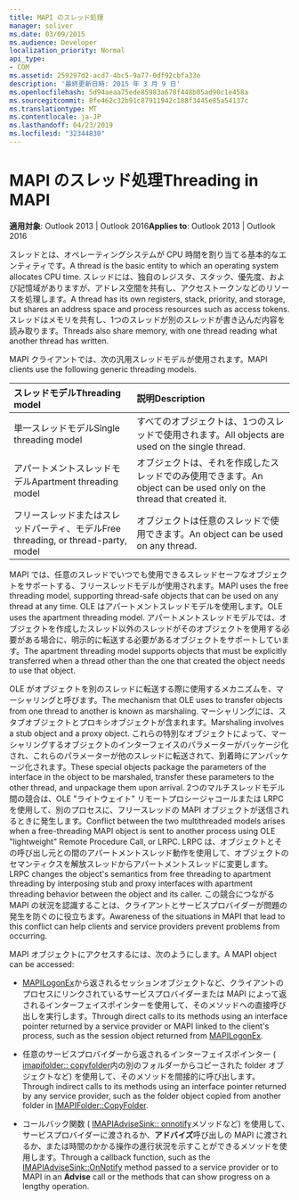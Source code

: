 ```yaml
---
title: MAPI のスレッド処理
manager: soliver
ms.date: 03/09/2015
ms.audience: Developer
localization_priority: Normal
api_type:
- COM
ms.assetid: 259297d2-acd7-4bc5-9a77-0df92cbfa33e
description: '最終更新日時: 2015 年 3 月 9 日'
ms.openlocfilehash: 5d94aeaa75ede85983a678f448b05ad90c1e458a
ms.sourcegitcommit: 8fe462c32b91c87911942c188f3445e85a54137c
ms.translationtype: MT
ms.contentlocale: ja-JP
ms.lasthandoff: 04/23/2019
ms.locfileid: "32344830"
---
```

# <a name="threading-in-mapi"></a><span data-ttu-id="2fbd5-103">MAPI のスレッド処理</span><span class="sxs-lookup"><span data-stu-id="2fbd5-103">Threading in MAPI</span></span>

  
  
<span data-ttu-id="2fbd5-104">**適用対象**: Outlook 2013 | Outlook 2016</span><span class="sxs-lookup"><span data-stu-id="2fbd5-104">**Applies to**: Outlook 2013 | Outlook 2016</span></span> 
  
<span data-ttu-id="2fbd5-105">スレッドとは、オペレーティングシステムが CPU 時間を割り当てる基本的なエンティティです。</span><span class="sxs-lookup"><span data-stu-id="2fbd5-105">A thread is the basic entity to which an operating system allocates CPU time.</span></span> <span data-ttu-id="2fbd5-106">スレッドには、独自のレジスタ、スタック、優先度、および記憶域がありますが、アドレス空間を共有し、アクセストークンなどのリソースを処理します。</span><span class="sxs-lookup"><span data-stu-id="2fbd5-106">A thread has its own registers, stack, priority, and storage, but shares an address space and process resources such as access tokens.</span></span> <span data-ttu-id="2fbd5-107">スレッドはメモリを共有し、1つのスレッドが別のスレッドが書き込んだ内容を読み取ります。</span><span class="sxs-lookup"><span data-stu-id="2fbd5-107">Threads also share memory, with one thread reading what another thread has written.</span></span>
  
<span data-ttu-id="2fbd5-108">MAPI クライアントでは、次の汎用スレッドモデルが使用されます。</span><span class="sxs-lookup"><span data-stu-id="2fbd5-108">MAPI clients use the following generic threading models.</span></span>
  
|<span data-ttu-id="2fbd5-109">**スレッドモデル**</span><span class="sxs-lookup"><span data-stu-id="2fbd5-109">**Threading model**</span></span>|<span data-ttu-id="2fbd5-110">**説明**</span><span class="sxs-lookup"><span data-stu-id="2fbd5-110">**Description**</span></span>|
|:-----|:-----|
|<span data-ttu-id="2fbd5-111">単一スレッドモデル</span><span class="sxs-lookup"><span data-stu-id="2fbd5-111">Single threading model</span></span>  <br/> |<span data-ttu-id="2fbd5-112">すべてのオブジェクトは、1つのスレッドで使用されます。</span><span class="sxs-lookup"><span data-stu-id="2fbd5-112">All objects are used on the single thread.</span></span>  <br/> |
|<span data-ttu-id="2fbd5-113">アパートメントスレッドモデル</span><span class="sxs-lookup"><span data-stu-id="2fbd5-113">Apartment threading model</span></span>  <br/> |<span data-ttu-id="2fbd5-114">オブジェクトは、それを作成したスレッドでのみ使用できます。</span><span class="sxs-lookup"><span data-stu-id="2fbd5-114">An object can be used only on the thread that created it.</span></span>  <br/> |
|<span data-ttu-id="2fbd5-115">フリースレッドまたはスレッドパーティ、モデル</span><span class="sxs-lookup"><span data-stu-id="2fbd5-115">Free threading, or thread-party, model</span></span>  <br/> |<span data-ttu-id="2fbd5-116">オブジェクトは任意のスレッドで使用できます。</span><span class="sxs-lookup"><span data-stu-id="2fbd5-116">An object can be used on any thread.</span></span>  <br/> |
   
<span data-ttu-id="2fbd5-117">MAPI では、任意のスレッドでいつでも使用できるスレッドセーフなオブジェクトをサポートする、フリースレッドモデルが使用されます。</span><span class="sxs-lookup"><span data-stu-id="2fbd5-117">MAPI uses the free threading model, supporting thread-safe objects that can be used on any thread at any time.</span></span> <span data-ttu-id="2fbd5-118">OLE はアパートメントスレッドモデルを使用します。</span><span class="sxs-lookup"><span data-stu-id="2fbd5-118">OLE uses the apartment threading model.</span></span> <span data-ttu-id="2fbd5-119">アパートメントスレッドモデルでは、オブジェクトを作成したスレッド以外のスレッドがそのオブジェクトを使用する必要がある場合に、明示的に転送する必要があるオブジェクトをサポートしています。</span><span class="sxs-lookup"><span data-stu-id="2fbd5-119">The apartment threading model supports objects that must be explicitly transferred when a thread other than the one that created the object needs to use that object.</span></span>
  
<span data-ttu-id="2fbd5-120">OLE がオブジェクトを別のスレッドに転送する際に使用するメカニズムを、マーシャリングと呼びます。</span><span class="sxs-lookup"><span data-stu-id="2fbd5-120">The mechanism that OLE uses to transfer objects from one thread to another is known as marshaling.</span></span> <span data-ttu-id="2fbd5-121">マーシャリングには、スタブオブジェクトとプロキシオブジェクトが含まれます。</span><span class="sxs-lookup"><span data-stu-id="2fbd5-121">Marshaling involves a stub object and a proxy object.</span></span> <span data-ttu-id="2fbd5-122">これらの特別なオブジェクトによって、マーシャリングするオブジェクトのインターフェイスのパラメーターがパッケージ化され、これらのパラメーターが他のスレッドに転送されて、到着時にアンパッケージ化されます。</span><span class="sxs-lookup"><span data-stu-id="2fbd5-122">These special objects package the parameters of the interface in the object to be marshaled, transfer these parameters to the other thread, and unpackage them upon arrival.</span></span> <span data-ttu-id="2fbd5-123">2つのマルチスレッドモデル間の競合は、OLE "ライトウェイト" リモートプロシージャコールまたは LRPC を使用して、別のプロセスに、フリースレッドの MAPI オブジェクトが送信されるときに発生します。</span><span class="sxs-lookup"><span data-stu-id="2fbd5-123">Conflict between the two multithreaded models arises when a free-threading MAPI object is sent to another process using OLE "lightweight" Remote Procedure Call, or LRPC.</span></span> <span data-ttu-id="2fbd5-124">LRPC は、オブジェクトとその呼び出し元との間のアパートメントスレッド動作を使用して、オブジェクトのセマンティクスを解放スレッドからアパートメントスレッドに変更します。</span><span class="sxs-lookup"><span data-stu-id="2fbd5-124">LRPC changes the object's semantics from free threading to apartment threading by interposing stub and proxy interfaces with apartment threading behavior between the object and its caller.</span></span> <span data-ttu-id="2fbd5-125">この競合につながる MAPI の状況を認識することは、クライアントとサービスプロバイダーが問題の発生を防ぐのに役立ちます。</span><span class="sxs-lookup"><span data-stu-id="2fbd5-125">Awareness of the situations in MAPI that lead to this conflict can help clients and service providers prevent problems from occurring.</span></span>
  
<span data-ttu-id="2fbd5-126">MAPI オブジェクトにアクセスするには、次のようにします。</span><span class="sxs-lookup"><span data-stu-id="2fbd5-126">A MAPI object can be accessed:</span></span>
  
- <span data-ttu-id="2fbd5-127">[MAPILogonEx](mapilogonex.md)から返されるセッションオブジェクトなど、クライアントのプロセスにリンクされているサービスプロバイダーまたは MAPI によって返されるインターフェイスポインターを使用して、そのメソッドへの直接呼び出しを実行します。</span><span class="sxs-lookup"><span data-stu-id="2fbd5-127">Through direct calls to its methods using an interface pointer returned by a service provider or MAPI linked to the client's process, such as the session object returned from [MAPILogonEx](mapilogonex.md).</span></span>
    
- <span data-ttu-id="2fbd5-128">任意のサービスプロバイダーから返されるインターフェイスポインター ( [imapifolder:: copyfolder](imapifolder-copyfolder.md)内の別のフォルダーからコピーされた folder オブジェクトなど) を使用して、そのメソッドを間接的に呼び出します。</span><span class="sxs-lookup"><span data-stu-id="2fbd5-128">Through indirect calls to its methods using an interface pointer returned by any service provider, such as the folder object copied from another folder in [IMAPIFolder::CopyFolder](imapifolder-copyfolder.md).</span></span>
    
- <span data-ttu-id="2fbd5-129">コールバック関数 ( [IMAPIAdviseSink:: onnotify](imapiadvisesink-onnotify.md)メソッドなど) を使用して、サービスプロバイダーに渡されるか、**アドバイズ**呼び出しの MAPI に渡されるか、または時間のかかる操作の進行状況を示すことができるメソッドを使用します。</span><span class="sxs-lookup"><span data-stu-id="2fbd5-129">Through a callback function, such as the [IMAPIAdviseSink::OnNotify](imapiadvisesink-onnotify.md) method passed to a service provider or to MAPI in an **Advise** call or the methods that can show progress on a lengthy operation.</span></span> 
    

